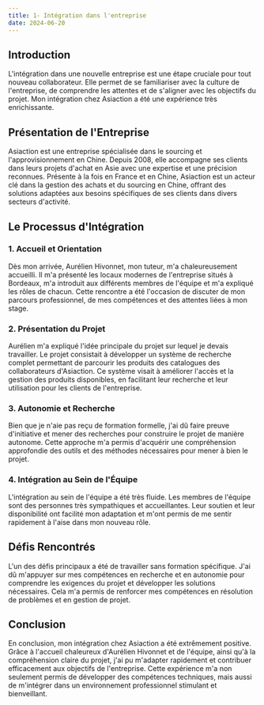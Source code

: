 ```yaml
---
title: 1- Intégration dans l'entreprise
date: 2024-06-20
---
```


## Introduction

L'intégration dans une nouvelle entreprise est une étape cruciale pour tout nouveau collaborateur. Elle permet de se familiariser avec la culture de l'entreprise, de comprendre les attentes et de s'aligner avec les objectifs du projet. Mon intégration chez Asiaction a été une expérience très enrichissante.

## Présentation de l'Entreprise

Asiaction est une entreprise spécialisée dans le sourcing et l'approvisionnement en Chine. Depuis 2008, elle accompagne ses clients dans leurs projets d'achat en Asie avec une expertise et une précision reconnues. Présente à la fois en France et en Chine, Asiaction est un acteur clé dans la gestion des achats et du sourcing en Chine, offrant des solutions adaptées aux besoins spécifiques de ses clients dans divers secteurs d'activité.

## Le Processus d'Intégration

### 1. **Accueil et Orientation**

Dès mon arrivée, Aurélien Hivonnet, mon tuteur, m'a chaleureusement accueilli. Il m'a présenté les locaux modernes de l'entreprise situés à Bordeaux, m'a introduit aux différents membres de l'équipe et m'a expliqué les rôles de chacun. Cette rencontre a été l'occasion de discuter de mon parcours professionnel, de mes compétences et des attentes liées à mon stage.

### 2. **Présentation du Projet**

Aurélien m'a expliqué l'idée principale du projet sur lequel je devais travailler. Le projet consistait à développer un système de recherche complet permettant de parcourir les produits des catalogues des collaborateurs d'Asiaction. Ce système visait à améliorer l'accès et la gestion des produits disponibles, en facilitant leur recherche et leur utilisation pour les clients de l'entreprise.

### 3. **Autonomie et Recherche**

Bien que je n'aie pas reçu de formation formelle, j'ai dû faire preuve d'initiative et mener des recherches pour construire le projet de manière autonome. Cette approche m'a permis d'acquérir une compréhension approfondie des outils et des méthodes nécessaires pour mener à bien le projet.

### 4. **Intégration au Sein de l'Équipe**

L'intégration au sein de l'équipe a été très fluide. Les membres de l'équipe sont des personnes très sympathiques et accueillantes. Leur soutien et leur disponibilité ont facilité mon adaptation et m'ont permis de me sentir rapidement à l'aise dans mon nouveau rôle.

## Défis Rencontrés

L'un des défis principaux a été de travailler sans formation spécifique. J'ai dû m'appuyer sur mes compétences en recherche et en autonomie pour comprendre les exigences du projet et développer les solutions nécessaires. Cela m'a permis de renforcer mes compétences en résolution de problèmes et en gestion de projet.

## Conclusion

En conclusion, mon intégration chez Asiaction a été extrêmement positive. Grâce à l'accueil chaleureux d'Aurélien Hivonnet et de l'équipe, ainsi qu'à la compréhension claire du projet, j'ai pu m'adapter rapidement et contribuer efficacement aux objectifs de l'entreprise. Cette expérience m'a non seulement permis de développer des compétences techniques, mais aussi de m'intégrer dans un environnement professionnel stimulant et bienveillant.